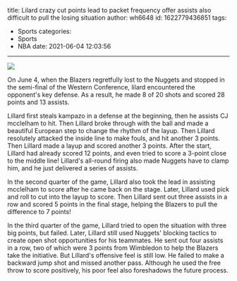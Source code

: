 title: Lilard crazy cut points lead to packet frequency offer assists also difficult to pull the losing situation
author: wh6648
id: 1622779436851
tags: 
- Sports
categories: 
- Sports
- NBA
date: 2021-06-04 12:03:56
---
![](https://p2.itc.cn/q_70/images01/20210604/dddd0e5dda1b4fa68320c942ee193a0f.jpeg)


On June 4, when the Blazers regretfully lost to the Nuggets and stopped in the semi-final of the Western Conference, lilard encountered the opponent's key defense. As a result, he made 8 of 20 shots and scored 28 points and 13 assists.

Lillard first steals kampazo in a defense at the beginning, then he assists CJ mcclelham to hit. Then Lillard broke through with the ball and made a beautiful European step to change the rhythm of the layup. Then Lillard resolutely attacked the inside line to make fouls, and hit another 3 points. Then Lillard made a layup and scored another 3 points. After the start, Lillard had already scored 12 points, and even tried to score a 3-point close to the middle line! Lillard's all-round firing also made Nuggets have to clamp him, and he just delivered a series of assists.

In the second quarter of the game, Lillard also took the lead in assisting mcclelham to score after he came back on the stage. Later, Lillard used pick and roll to cut into the layup to score. Then Lillard sent out three assists in a row and scored 5 points in the final stage, helping the Blazers to pull the difference to 7 points!

In the third quarter of the game, Lillard tried to open the situation with three big points, but failed. Later, Lillard still used Nuggets' blocking tactics to create open shot opportunities for his teammates. He sent out four assists in a row, two of which were 3 points from Wimbledon to help the Blazers take the initiative. But Lillard's offensive feel is still low. He failed to make a backward jump shot and missed another pass. Although he used the free throw to score positively, his poor feel also foreshadows the future process.

